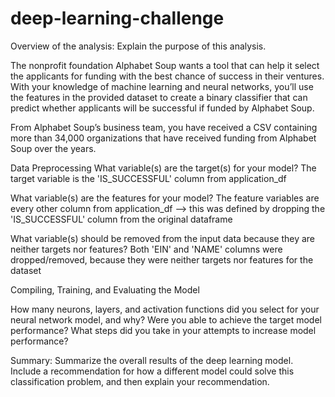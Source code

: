 # deep-learning-challenge
Overview of the analysis: Explain the purpose of this analysis.

The nonprofit foundation Alphabet Soup wants a tool that can help it select the applicants for funding with the best chance of success in their ventures. With your knowledge of machine learning and neural networks, you’ll use the features in the provided dataset to create a binary classifier that can predict whether applicants will be successful if funded by Alphabet Soup.

From Alphabet Soup’s business team, you have received a CSV containing more than 34,000 organizations that have received funding from Alphabet Soup over the years.


Data Preprocessing
What variable(s) are the target(s) for your model?
The target variable is the 'IS_SUCCESSFUL' column from application_df

What variable(s) are the features for your model?
The feature variables are every other column from application_df --> this was defined by dropping the 'IS_SUCCESSFUL' column from the original dataframe

What variable(s) should be removed from the input data because they are neither targets nor features?
Both 'EIN' and 'NAME' columns were dropped/removed, because they were neither targets nor features for the dataset


Compiling, Training, and Evaluating the Model

How many neurons, layers, and activation functions did you select for your neural network model, and why?
Were you able to achieve the target model performance?
What steps did you take in your attempts to increase model performance?


Summary: Summarize the overall results of the deep learning model. Include a recommendation for how a different model could solve this classification problem, and then explain your recommendation.
